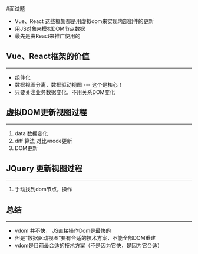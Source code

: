 
#面试题 

- Vue、React 这些框架都是用虚拟dom来实现内部组件的更新
- 用JS对象来模拟DOM节点数据
- 最先是由React来推广使用的



## Vue、React框架的价值
---

- 组件化
- 数据视图分离，数据驱动视图 --- 这个是核心！
- 只要关注业务数据变化，不用关系DOM变化



## 虚拟DOM更新视图过程
---

1. data 数据变化
2. diff 算法        对比vnode更新
3. DOM更新



## JQuery 更新视图过程
---

1. 手动找到dom节点，操作


## 总结
---

- vdom 并不快， JS直接操作Dom是最快的
- 但是“数据驱动视图”要有合适的技术方案，不能全部DOM重建
- vdom是目前最合适的技术方案（不是因为它快，是因为它合适）